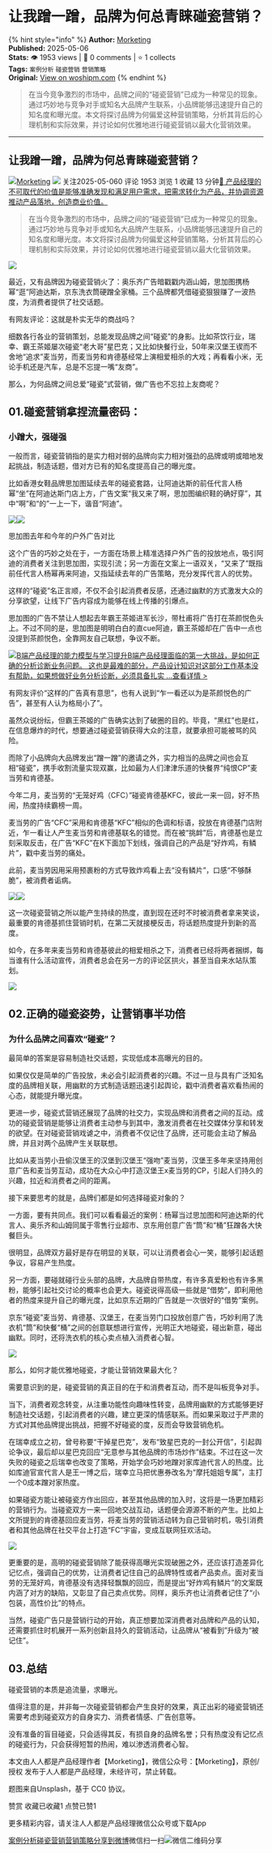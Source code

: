 # 让我蹭一蹭，品牌为何总青睐碰瓷营销？

{% hint style="info" %}
**Author:** [Morketing](https://www.woshipm.com/u/1292863)  
**Published:** 2025-05-06  
**Stats:** 👁️ 1953 views | 💬 0 comments | ⭐ 1 collects  
**Tags:** `案例分析` `碰瓷营销` `营销策略`  
**Original:** [View on woshipm.com](https://www.woshipm.com/marketing/6213044.html)
{% endhint %}

> 在当今竞争激烈的市场中，品牌之间的“碰瓷营销”已成为一种常见的现象。通过巧妙地与竞争对手或知名大品牌产生联系，小品牌能够迅速提升自己的知名度和曝光度。本文将探讨品牌为何偏爱这种营销策略，分析其背后的心理机制和实际效果，并讨论如何优雅地进行碰瓷营销以最大化营销效果。

---

## 让我蹭一蹭，品牌为何总青睐碰瓷营销？

[![](https://image.woshipm.com/wp-files/2021/06/iRpgjh51GWQVO8Vc0slz.jpg!/both/72x72)](https://www.woshipm.com/u/1292863)[Morketing](https://www.woshipm.com/u/1292863) ![](https://static.woshipm.com/tag/1101_1@2x.png ) 关注2025-05-060 评论 1953 浏览 1 收藏 13 分钟[🔗 产品经理的不可取代的价值是能够准确发现和满足用户需求，把需求转化为产品，并协调资源推动产品落地，创造商业价值。](https://ke.qidianla.com/courses/90pm)

> 在当今竞争激烈的市场中，品牌之间的“碰瓷营销”已成为一种常见的现象。通过巧妙地与竞争对手或知名大品牌产生联系，小品牌能够迅速提升自己的知名度和曝光度。本文将探讨品牌为何偏爱这种营销策略，分析其背后的心理机制和实际效果，并讨论如何优雅地进行碰瓷营销以最大化营销效果。

![](https://image.woshipm.com/2024/05/13/b620909a-110b-11ef-b503-00163e142b65.png)

最近，又有品牌因为碰瓷营销火了：奥乐齐广告暗戳戳内涵山姆，思加图携杨幂“逛”阿迪达斯，京东洗衣筒硬蹭全家桶。三个品牌都凭借碰瓷狠狠赚了一波热度，为消费者提供了社交话题。

有网友评论：这就是朴实无华的商战吗？

细数各行各业的营销策划，总能发现品牌之间“碰瓷”的身影。比如茶饮行业，瑞幸、霸王茶姬屡次碰瓷“老大哥”星巴克；又比如快餐行业，50年来汉堡王锲而不舍地“追求”麦当劳，而麦当劳和肯德基经常上演相爱相杀的大戏；再看看小米，无论手机还是汽车，总是不忘提一嘴“友商”。

那么，为何品牌之间总爱“碰瓷”式营销，做广告也不忘拉上友商呢？

## 01.碰瓷营销拿捏流量密码：

### 小蹭大，强碰强

一般而言，碰瓷营销指的是实力相对弱的品牌向实力相对强劲的品牌或明或暗地发起挑战，制造话题，借对方已有的知名度提高自己的曝光度。

比如香港女鞋品牌思加图延续去年的碰瓷套路，让阿迪达斯的前任代言人杨幂“坐”在阿迪达斯门店上方，广告文案“我又来了啊，思加图编织鞋的确好穿”，其中“啊”和“的”一上一下，谐音“阿迪”。

![](https://image.woshipm.com/2025/05/06/1580cd1e-2a17-11f0-964f-00163e09d72f.png)![](https://image.woshipm.com/2025/05/06/1641adfe-2a17-11f0-964f-00163e09d72f.png)

思加图去年和今年的户外广告对比

这个广告的巧妙之处在于，一方面在场景上精准选择户外广告的投放地点，吸引阿迪的消费者关注到思加图，实现引流；另一方面在文案上一语双关，“又来了”既指前任代言人杨幂再来阿迪，又指延续去年的广告策略，充分发挥代言人的优势。

这样的“碰瓷”名正言顺，不仅不会引起消费者反感，还通过幽默的方式激发大众的分享欲望，让线下广告内容成为能够在线上传播的引爆点。

思加图的广告不禁让人想起去年霸王茶姬进军长沙，带杜甫将广告打在茶颜悦色头上。不过不同的是，思加图是明明白白的直cue阿迪，霸王茶姬却在广告中一点也没提到茶颜悦色，全靠网友自己联想，争议不断。

[![](https://image.woshipm.com/2023/08/02/1554eea8-30e3-11ee-88e7-00163e0b5ff3.png)B端产品经理的能力模型与学习提升B端产品经理面临的第一大挑战，是如何正确的分析诊断业务问题。 这也是最难的部分，产品设计知识对这部分工作基本没有帮助，如果想做好业务分析诊断，必须具备扎实 ...查看详情 >](https://ke.qidianla.com/courses/bcpm)

有网友评价“这样的广告真有意思”，也有人说到“乍一看还以为是茶颜悦色的广告”，甚至有人认为格局小了”。

虽然众说纷纭，但霸王茶姬的广告确实达到了破圈的目的。毕竟，“黑红”也是红，在信息爆炸的时代，想要通过碰瓷营销获得大众的注意，就要承担可能被骂的风险。

而除了小品牌向大品牌发出“蹭一蹭”的邀请之外，实力相当的品牌之间也会互相“碰瓷”，携手收割流量实现双赢，比如最为人们津津乐道的快餐界“纯恨CP”麦当劳和肯德基。

今年二月，麦当劳的“无笼好鸡（CFC）”碰瓷肯德基KFC，彼此一来一回，好不热闹，热度持续霸榜一周。

麦当劳的广告“CFC”采用和肯德基“KFC”相似的色调和标语，投放在肯德基门店附近，乍一看让人产生麦当劳和肯德基联名的错觉。而在被“挑衅”后，肯德基也是立刻采取反击，在广告“KFC”在K下面加下划线，强调自己的产品是“好炸鸡，有鳞片”，戳中麦当劳的痛处。

此前，麦当劳因用采用预裹粉的方式导致炸鸡看上去“没有鳞片”，口感“不够酥脆”，被消费者诟病。

![](https://image.woshipm.com/2025/05/06/1701f03c-2a17-11f0-964f-00163e09d72f.png)![](https://image.woshipm.com/2025/05/06/17f87646-2a17-11f0-964f-00163e09d72f.png)

这一次碰瓷营销之所以能产生持续的热度，直到现在还时不时被消费者拿来笑谈，最重要的肯德基抓住营销时机，在第二天就接梗反击，将话题热度提升到新的高度。

如今，在多年来麦当劳和肯德基彼此的相爱相杀之下，消费者已经将两者捆绑，每当谁有什么活动宣传，消费者总会在另一方的评论区拱火，甚至当自来水站队策划。

![](https://image.woshipm.com/2025/05/06/18e2a9be-2a17-11f0-964f-00163e09d72f.png)

## 02.正确的碰瓷姿势，让营销事半功倍

### 为什么品牌之间喜欢“碰瓷”？

最简单的答案是容易制造社交话题，实现低成本高曝光的目的。

如果仅仅是简单的广告投放，未必会引起消费者的兴趣。不过一旦与具有广泛知名度的品牌相关联，用幽默的方式制造话题迅速引起舆论，戳中消费者喜欢看热闹的心态，就能提升曝光度。

更进一步，碰瓷式营销还展现了品牌的社交力，实现品牌和消费者之间的互动。成功的碰瓷营销是能够让消费者主动参与到其中，激发消费者在社交媒体分享和转发的欲望。在对碰瓷营销戏谑之中，消费者不仅记住了品牌，还可能会主动了解品牌，并且对两个品牌产生关联联想。

比如从麦当劳小丑偷汉堡王的汉堡到汉堡王“强吻”麦当劳，汉堡王多年来坚持用创意广告和麦当劳互动，成功在大众心中打造汉堡王x麦当劳的CP，引起人们持久的兴趣，拉近和消费者之间的距离。

接下来要思考的就是，品牌们都是如何选择碰瓷对象的？

一方面，要有共同点。我们可以看看最近的案例：杨幂当过思加图和阿迪达斯的代言人、奥乐齐和山姆同属于零售行业超市、京东用创意广告“筒”和“桶”狂蹭各大快餐巨头。

很明显，品牌双方最好是存在明显的关联，可以让消费者会心一笑，能够引起话题争议，容易产生热度。

另一方面，要碰就碰行业头部的品牌，大品牌自带热度，有许多真爱粉也有许多黑粉，能够引起社交讨论的概率也会更大。碰瓷说得高级一些就是“借势”，即利用他者的热度来提升自己的曝光度，比如京东近期的广告就是一次很好的“借势”案例。

京东“碰瓷”麦当劳、肯德基、汉堡王，在麦当劳门口投放创意广告，巧妙利用了洗衣机“筒”和快餐“桶”之间的创意联想进行宣传，光明正大地碰瓷，碰出新意，碰出幽默。同时，还将洗衣机的核心卖点植入消费者心智。

![](https://image.woshipm.com/2025/05/06/19e564aa-2a17-11f0-964f-00163e09d72f.png)

那么，如何才能优雅地碰瓷，才能让营销效果最大化？

需要意识到的是，碰瓷营销的真正目的在于和消费者互动，而不是叫板竞争对手。

当下，消费者观念转变，从注重功能性向趣味性转变，品牌用幽默的方式能够更好制造社交话题，引起消费者的兴趣，建立更深的情感联系。而如果采取过于严肃的方式对其他品牌提出挑战，把握不好碰瓷的度，反而会导致营销危机。

在瑞幸成立之初，曾号称要“干掉星巴克”，发布“致星巴克的一封公开信”，引起舆论争议，最后却以星巴克回应“无意参与其他品牌的市场炒作”结束。不过在这一次失败的碰瓷之后瑞幸也改变了策略，开始学会巧妙地蹭对家库迪代言人的热度。比如库迪官宣代言人是王一博之后，瑞幸立马把优惠券改名为“摩托姐姐专属”，主打一个0成本蹭对家热度。

如果碰瓷方能让被碰瓷方作出回应，甚至其他品牌的加入时，这将是一场更加精彩的营销行为。当碰瓷双方一来一回地交战互动，话题便会源源不断的产生。比如上文所提到的肯德基回应麦当劳，将麦当劳的营销活动转为自己营销时机，吸引消费者和其他品牌在社交平台上打造“FC”宇宙，变成互联网狂欢活动。

![](https://image.woshipm.com/2025/05/06/1ac5d2b0-2a17-11f0-964f-00163e09d72f.png)

更重要的是，高明的碰瓷营销除了能获得高曝光实现破圈之外，还应该打造差异化记忆点，强调自己的优势，让消费者记住自己的品牌特性或者产品卖点。面对麦当劳的无笼好鸡，肯德基没有选择轻飘飘的回应，而是提出“好炸鸡有鳞片”的文案既内涵了对方的缺陷，又彰显了自己卖点优势。同样，奥乐齐也让消费者记住了“小包装，高性价比”的特点。

当然，碰瓷广告只是营销行动的开始，真正想要加深消费者对品牌和产品的认知，还需要抓住时机展开一系列创新且持久的营销活动，让品牌从“被看到”升级为“被记住”。

## 03.总结

碰瓷营销的本质是追流量，求曝光。

值得注意的是，并非每一次碰瓷营销都会产生良好的效果，真正出彩的碰瓷营销还需要考虑到碰瓷双方的自身实力、消费者情感、广告创意等。

没有准备的盲目碰瓷，只会适得其反，有损自身的品牌名誉；只有热度没有记忆点的碰瓷行为，只会获得短暂的热闹，难以渗透消费者心智。

本文由人人都是产品经理作者【Morketing】，微信公众号：【Morketing】，原创/授权 发布于人人都是产品经理，未经许可，禁止转载。

题图来自Unsplash，基于 CC0 协议。

赞赏 收藏已收藏1 点赞已赞1

更多精彩内容，请关注人人都是产品经理微信公众号或下载App

[案例分析](https://www.woshipm.com/tag/%e6%a1%88%e4%be%8b%e5%88%86%e6%9e%90)[碰瓷营销](https://www.woshipm.com/tag/%e7%a2%b0%e7%93%b7%e8%90%a5%e9%94%80)[营销策略](https://www.woshipm.com/tag/%e8%90%a5%e9%94%80%e7%ad%96%e7%95%a5)[分享到微博](https://service.weibo.com/share/share.php?appkey=2775287854&title=让我蹭一蹭，品牌为何总青睐碰瓷营销？&url=https://www.woshipm.com/marketing/6213044.html&pic=https://image.woshipm.com/2024/05/13/b620909a-110b-11ef-b503-00163e142b65.png)微信扫一扫![微信二维码](https://api.pwmqr.com/qrcode/create/?url=https://www.woshipm.com/marketing/6213044.html)分享